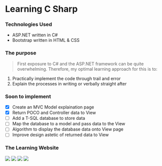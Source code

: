 # Learning C Sharp

### Technologies Used

- ASP.NET written in C#
- Bootstrap written in HTML & CSS

### The purpose

> First exposure to C# and the ASP.NET framework can be quite overwhelming. Therefore, my optimal learning approach for this is to:
1. Practically implement the code through trail and error
2. Explain the processes in writing or verbally straight after

### Soon to implement
- [x] Create an MVC Model explaination page
- [x] Return POCO and Controller data to View
- [ ] Add a T-SQL database to store data
- [ ] Map the database to a model and pass data to the View
- [ ] Algorithm to display the database data onto View page
- [ ] Improve design astetic of returned data to View

### The Learning Website

<img src="https://user-images.githubusercontent.com/63508057/108633809-3a673900-746e-11eb-9c22-d23b3ed33dc7.png">
<img src="https://user-images.githubusercontent.com/63508057/108636810-95555c00-747f-11eb-9f54-81bb25558549.png">
<img src="https://user-images.githubusercontent.com/63508057/108637300-0a299580-7482-11eb-8ca7-4980adcadbff.png">
<img src="https://user-images.githubusercontent.com/63508057/108729876-e2d6d500-7522-11eb-8d4f-353eb13fd5fe.png">
